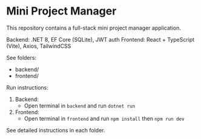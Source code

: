 # Mini Project Manager

This repository contains a full-stack mini project manager application.

Backend: .NET 8, EF Core (SQLite), JWT auth
Frontend: React + TypeScript (Vite), Axios, TailwindCSS

See folders:
- backend/
- frontend/

Run instructions:
1. Backend:
   - Open terminal in `backend` and run `dotnet run`
2. Frontend:
   - Open terminal in `frontend` and run `npm install` then `npm run dev`

See detailed instructions in each folder.
